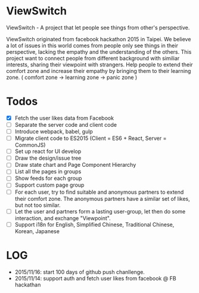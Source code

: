 # ViewSwitch

ViewSwitch - A project that let people see things from other's perspective.

ViewSwitch originated from facebook hackathon 2015 in Taipei. We believe a lot of issues in this world comes from people only see things in their perspective, lacking the empathy and the understanding of the others. This project want to connect people from different background with similiar interests, sharing their viewpoint with strangers. Help people to extend their comfort zone and increase their empathy by bringing them to their learning zone. ( comfort zone -> learning zone -> panic zone )


# Todos
- [x] Fetch the user likes data from Facebook
- [ ] Separate the server code and client code
- [ ] Introduce webpack, babel, gulp
- [ ] Migrate client code to ES2015 (Client = ES6 + React, Server = CommonJS) 
- [ ] Set up react for UI develop
- [ ] Draw the design/issue tree
- [ ] Draw state chart and Page Component Hierarchy 
- [ ] List all the pages in groups
- [ ] Show feeds for each group
- [ ] Support custom page group
- [ ] For each user, try to find suitable and anonymous partners to extend their comfort zone. The anonymous partners have a similar set of likes, but not too similar.
- [ ] Let the user and partners form a lasting user-group, let then do some interaction, and exchange "Viewpoint".
- [ ] Support i18n for English, Simplified Chinese, Traditional Chinese, Korean, Japanese 

# LOG

* 2015/11/16: start 100 days of github push chanllenge.
* 2015/11/14: support auth and fetch user likes from facebook @ FB hackathan
